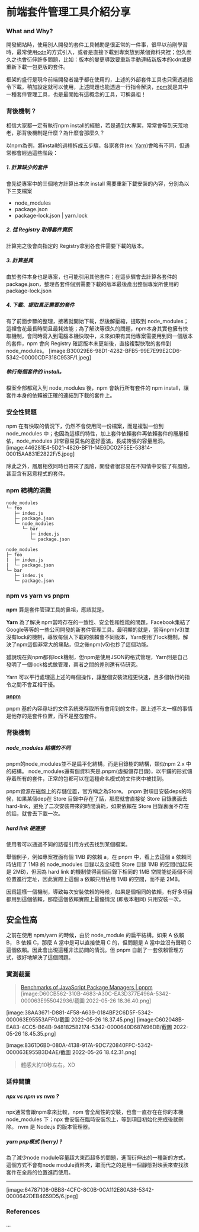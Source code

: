 # 前端套件管理工具介紹分享

### What and Why?

開發網站時，使用別人開發的套件工具輔助是很正常的一件事，很早以前剛學習時，最常使用[cdn](https://cdnjs.com/)的方式引入，或者是直接下載到專案放到某個資料夾裡；但久而久之也會衍伸許多問題，比如：版本的變更導致要重新手動連結新版本的cdn或是重新下載一包更版的套件。

框架的盛行是現今前端開發者幾乎都在使用的，上述的外部套件工具也只需透過指令下載，稍加設定就可以使用，上述問題也能透過一行指令解決，[npm](https://www.npmjs.com/)就是其中一種套件管理工具，也是最開始有這概念的工具，可稱鼻祖！

### 背後機制？

相信大家都一定有執行npm install的經驗，若是遇到大專案，常常會等到天荒地老，那背後機制是什麼？為什麼會那麼久？

以npm為例，將install的過程拆成五步驟，各家套件(ex: [Yarn](https://yarnpkg.com/))會略有不同，但通常都會經過這些階段：

##### 1. 計算缺少的套件
會先從專案中的三個地方計算出本次 install 需要重新下載安裝的內容，分別為以下三支檔案
* node_modules
* package.json
* package-lock.json | yarn.lock

##### 2.  從 Registry 取得套件資訊
計算完之後會向指定的 Registry拿到各套件需要下載的版本。

##### 3.  計算差異
由於套件本身也是專案，也可能引用其他套件；在這步驟會去計算各套件的 package.json，整理各套件個別需要下載的版本最後產出整個專案所使用的package-lock.json

##### 4. 下載、提取真正需要的套件
有了前面步驟的整理，接著就開始下載，然後解壓縮，提取到 node_modules；這裡會花最長時間且最耗效能；為了解決等很久的問題，npm本身其實也擁有快取機制，會同時寫入到電腦本機快取中，未來如果有其他專案需要用到同一個版本的套件，npm 會向 Registry 確認版本未更新後，直接複製快取的套件到 node_modules。
[image:B30029E6-98D1-4282-BFB5-99E7E99E2CD6-5342-00000CDF318C953F/1.jpeg]

##### 執行每個套件的 install。
檔案全部都寫入到 node_modules 後，npm 會執行所有套件的 npm install，讓套件本身的依賴被正確的連結到下載的套件上。

### 安全性問題

npm 在有快取的情況下，仍然不會使用同一份檔案，而是複製一份到 node_modules 中；也因為這樣的特性，加上套件依賴套件再依賴套件的層層相依，node_modules 非常容易莫名的塞好塞滿，長成誇張的容量黑洞。
[image:446281E4-5D21-4826-BF11-14E6DC02F5EE-53814-00015AA831E2822F/5.jpeg]

除此之外，層層相依同時也帶來了風險，開發者很容易在不知情中安裝了有風險，甚至含有惡意程式的套件。

### npm 結構的演變

```
node_modules
└─ foo
   ├─ index.js
   ├─ package.json
   └─ node_modules
      └─ bar
         ├─ index.js
         └─ package.json
```

```
node_modules
├─ foo
|  ├─ index.js
|  └─ package.json
└─ bar
   ├─ index.js
   └─ package.json
```


### npm vs yarn vs pnpm 

**npm**
 算是套件管理工具的鼻祖，應該就是。

**Yarn** 
為了解决 npm當時存在的一致性、安全性和性能的問題，Facebook集結了Google等等的一些公司開發的新套件管理工具。最明顯的就是，當時npm(v3)並沒有lock的機制，導致每個人下載的依賴會不同版本，Yarn使用了lock機制，解決了npm這個非常大的痛點，但之後npm(v5)也抄了這個功能。

雖說現在與npm都有lock機制，但npm是使用JSON的格式管理，Yarn則是自己發明了一個lock格式做管理，兩者之間的差別還有待研究。

Yarn 可以平行處理這上述的每個操作，讓整個安裝流程更快速，且多個執行的指令之間不會互相干擾。

[**pnpm**](https://pnpm.io/)

pnpm 基於內容尋址的文件系統來存取所有會用到的文件，跟上述不太一樣的事情是他存的是套件位置，而不是整包套件。

### 背後機制

##### node_modules 結構的不同

pnpm的node_modules並不是扁平化結構，而是目錄樹的結構，類似npm 2.x 中的結構。
node_modules還有個資料夾是.pnpm(虛擬儲存目錄)，以平鋪的形式儲存着所有的套件，正常的包都可以在這種命名模式的文件夾中被找到。

pnpm資源在磁盤上的存儲位置，官方稱之為Store。
pnpm 對項目安裝deps的時候，如果某個dep在 Store 目錄中存在了話，那麼就會直接從 Store 目錄裏面去 hard-link，避免了二次安裝帶來的時間消耗，如果依賴在 Store 目錄裏面不存在的話，就會去下載一次。

##### hard link 硬連接
使用者可以通過不同的路徑引用方式去找到某個檔案。

舉個例子，例如專案裡面有個 1MB 的依賴 a，在 pnpm 中，看上去這個 a 依賴同時佔用了 1MB 的 node_modules 目錄以及全域性  Store  目錄 1MB 的空間(加起來是 2MB)，但因為 hard link 的機制使得兩個目錄下相同的 1MB 空間能從兩個不同位置進行定址，因此實際上這個 a 依賴只用佔用 1MB 的空間，而不是 2MB。

因爲這樣一個機制，導致每次安裝依賴的時候，如果是個相同的依賴，有好多項目都用到這個依賴，那麼這個依賴實際上最優情況 (即版本相同) 只用安裝一次。

## 安全性高
之前在使用 npm/yarn 的時候，由於 node_module 的扁平結構，如果 A 依賴 B， B 依賴 C，那麼 A 當中是可以直接使用 C 的，但問題是 A 當中並沒有聲明 C 這個依賴。因此會出現這種非法訪問的情況。但 pnpm 自創了一套依賴管理方式，很好地解決了這個問題。

### 實測截圖
> [Benchmarks of JavaScript Package Managers | pnpm](https://pnpm.io/benchmarks)
[image:D60CB562-310B-4683-A30C-EA3D377E496A-5342-000063E955042936/截圖 2022-05-26 18.36.40.png]

[image:38AA3671-D881-4F58-A639-0184BF2C6D5F-5342-000063E95553AFF0/截圖 2022-05-26 18.37.45.png]
[image:C602048B-EA83-4CC5-B64B-948182582174-5342-0000640D687496DB/截圖 2022-05-26 18.45.35.png]

[image:8361D6B0-080A-4138-917A-9DC720840FFC-5342-000063E955B3D4AE/截圖 2022-05-26 18.42.31.png]
> 體感大約10秒左右。XD


### 延伸閱讀

##### npx  vs npm vs nvm ?
npx通常會跟npm拿來比較，npm 會全局性的安裝，也會一直存在在你的本機 node_modules 下；npx 會安裝在臨時安裝包上，等到項目初始化完成後就刪除。
nvm 是 Node.js 的版本管理器。

##### yarn pnp模式 (berry) ? 
為了減少node module容量超大東西超多的問題，進而衍伸出的一種新的方式，這個方式不會有node module資料夾，取而代之的是用一個靜態對映表來查找該套件在全局的位置進而使用。

---

[image:64787108-0BB8-4CFC-8C0B-0CA112E80A38-5342-0000642DEB4659D5/6.jpeg]



### References
…